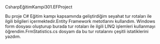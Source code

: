 CsharpEğitimKampi301.EFProject

Bu proje C# Eğitim kampı kapsamında geliştirdiğim seyahat tur rotaları ile ilgili bilgileri içermektedir.Entity Framework metotlarını kullandım. Windows form dosyası 
oluşturup burada tur rotaları ile ilgili LINQ işlemleri kullanmayı öğrendim.FrmStatistics.cs dosyam da bu tur rotalarını çeşitli istatiklerini yazdım.


